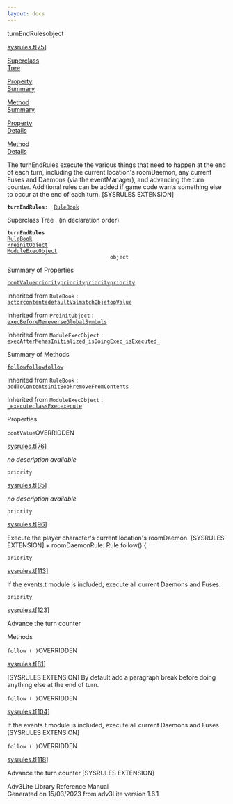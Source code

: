 ```yaml
---
layout: docs
---
```

<span class="title">turnEndRules</span><span class="type">object</span>

[sysrules.t](../file/sysrules.t.html)\[[75](../source/sysrules.t.html#75)\]

[Superclass  
Tree](#_SuperClassTree_)

[Property  
Summary](#_PropSummary_)

[Method  
Summary](#_MethodSummary_)

[Property  
Details](#_Properties_)

[Method  
Details](#_Methods_)



The turnEndRules execute the various things that need to happen at the
end of each turn, including the current location's roomDaemon, any
current Fuses and Daemons (via the eventManager), and advancing the turn
counter. Additional rules can be added if game code wants something else
to occur at the end of each turn. \[SYSRULES EXTENSION\]

**`turnEndRules`**` :   `[`RuleBook`](../object/RuleBook.html)



<span id="_SuperClassTree_"></span>



<span class="hdln">Superclass Tree</span>   (in declaration order)



**`turnEndRules`**  
[`RuleBook`](../object/RuleBook.html)  
[`PreinitObject`](../object/PreinitObject.html)  
[`ModuleExecObject`](../object/ModuleExecObject.html)  
`                                 object`  
<span id="_PropSummary_"></span>



<span class="hdln">Summary of Properties</span>  



[`contValue`](#contValue)[`priority`](#priority)[`priority`](#priority)[`priority`](#priority)[`priority`](#priority)

Inherited from `RuleBook` :  
[`actor`](../object/RuleBook.html#actor)[`contents`](../object/RuleBook.html#contents)[`defaultVal`](../object/RuleBook.html#defaultVal)[`matchObj`](../object/RuleBook.html#matchObj)[`stopValue`](../object/RuleBook.html#stopValue)

Inherited from `PreinitObject` :  
[`execBeforeMe`](../object/PreinitObject.html#execBeforeMe)[`reverseGlobalSymbols`](../object/PreinitObject.html#reverseGlobalSymbols)

Inherited from `ModuleExecObject` :  
[`execAfterMe`](../object/ModuleExecObject.html#execAfterMe)[`hasInitialized_`](../object/ModuleExecObject.html#hasInitialized_)[`isDoingExec_`](../object/ModuleExecObject.html#isDoingExec_)[`isExecuted_`](../object/ModuleExecObject.html#isExecuted_)

<span id="_MethodSummary_"></span>



<span class="hdln">Summary of Methods</span>  



[`follow`](#follow)[`follow`](#follow)[`follow`](#follow)

Inherited from `RuleBook` :  
[`addToContents`](../object/RuleBook.html#addToContents)[`initBook`](../object/RuleBook.html#initBook)[`removeFromContents`](../object/RuleBook.html#removeFromContents)



Inherited from `ModuleExecObject` :  
[`_execute`](../object/ModuleExecObject.html#_execute)[`classExec`](../object/ModuleExecObject.html#classExec)[`execute`](../object/ModuleExecObject.html#execute)

<span id="_Properties_"></span>



<span class="hdln">Properties</span>  



<span id="contValue"></span>

`contValue`<span class="rem">OVERRIDDEN</span>

[sysrules.t](../file/sysrules.t.html)\[[76](../source/sysrules.t.html#76)\]



*no description available*



<span id="priority"></span>

`priority`

[sysrules.t](../file/sysrules.t.html)\[[85](../source/sysrules.t.html#85)\]



*no description available*



<span id="priority"></span>

`priority`

[sysrules.t](../file/sysrules.t.html)\[[96](../source/sysrules.t.html#96)\]



Execute the player character's current location's roomDaemon. \[SYSRULES
EXTENSION\] + roomDaemonRule: Rule follow() {



<span id="priority"></span>

`priority`

[sysrules.t](../file/sysrules.t.html)\[[113](../source/sysrules.t.html#113)\]



If the events.t module is included, execute all current Daemons and
Fuses.



<span id="priority"></span>

`priority`

[sysrules.t](../file/sysrules.t.html)\[[123](../source/sysrules.t.html#123)\]



Advance the turn counter



<span id="_Methods_"></span>



<span class="hdln">Methods</span>  



<span id="follow"></span>

`follow ( )`<span class="rem">OVERRIDDEN</span>

[sysrules.t](../file/sysrules.t.html)\[[81](../source/sysrules.t.html#81)\]



\[SYSRULES EXTENSION\] By default add a paragraph break before doing
anything else at the end of turn.



<span id="follow"></span>

`follow ( )`<span class="rem">OVERRIDDEN</span>

[sysrules.t](../file/sysrules.t.html)\[[104](../source/sysrules.t.html#104)\]



If the events.t module is included, execute all current Daemons and
Fuses \[SYSRULES EXTENSION\]



<span id="follow"></span>

`follow ( )`<span class="rem">OVERRIDDEN</span>

[sysrules.t](../file/sysrules.t.html)\[[118](../source/sysrules.t.html#118)\]



Advance the turn counter \[SYSRULES EXTENSION\]





Adv3Lite Library Reference Manual  
Generated on 15/03/2023 from adv3Lite version 1.6.1


